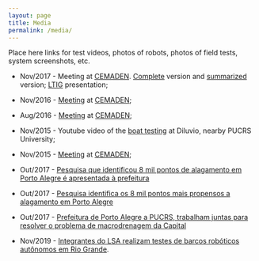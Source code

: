 ```yaml
---
layout: page
title: Media
permalink: /media/
---
```


Place here links for test videos, photos of robots, photos of field tests, system screenshots, etc.

- Nov/2017 - Meeting at [CEMADEN](http://www.cemaden.gov.br/). [Complete]() version and [summarized]() version; [LTIG](https://disaster-robotics-proalertas.github.io/documentation/meetings/LTIG_PROALERTAS_2017.pdf) presentation;
- Nov/2016 - [Meeting](https://disaster-robotics-proalertas.github.io/documentation/meetings/cemaden-nov-2016.pdf) at [CEMADEN](http://www.cemaden.gov.br/);
- Aug/2016 - [Meeting](https://disaster-robotics-proalertas.github.io/documentation/meetings/cemaden-ag0-2016.pdf) at [CEMADEN](http://www.cemaden.gov.br/);
- Nov/2015 - Youtube video of the [boat testing](https://www.youtube.com/watch?v=oUJLjZ63BJ4&t=1s) at Diluvio, nearby PUCRS University;
- Nov/2015 - [Meeting](https://disaster-robotics-proalertas.github.io/documentation/meetings/cemaden-nov-2015.pdf) at [CEMADEN](http://www.cemaden.gov.br/);


- Out/2017 - [Pesquisa que identificou 8 mil pontos de alagamento em Porto Alegre é apresentada à prefeitura](https://gauchazh.clicrbs.com.br/porto-alegre/noticia/2017/10/pesquisa-que-identificou-8-mil-pontos-de-alagamento-em-porto-alegre-e-apresentada-a-prefeitura-cj9fg08qp016l01ogdhmrkmwh.html)
- Out/2017 - [Pesquisa identifica os 8 mil pontos mais propensos a alagamento em Porto Alegre](http://g1.globo.com/rs/rio-grande-do-sul/bom-dia-rio-grande/videos/t/edicoes/v/pesquisa-identifica-os-8-mil-pontos-mais-propensos-a-alagamento-em-porto-alegre/6230688/)
- Out/2017 - [Prefeitura de Porto Alegre a PUCRS, trabalham juntas para resolver o problema de macrodrenagem da Capital](http://www.cwaclipping.net/sistema/cliente/materia?security=bac96785227a.5124572.8759287&rn=1)
- Nov/2019 - [Integrantes do LSA realizam testes de barcos robóticos autônomos em Rio Grande](https://www.pucrs.br/politecnica/2019/11/14/integrantes-do-lsa-realizam-testes-de-barcos-roboticos-autonomos-em-rio-grande/). 


